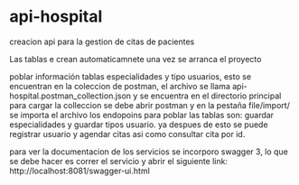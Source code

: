 # api-hospital
creacion api para la gestion de citas de pacientes

Las tablas e crean automaticamnete una vez se arranca el proyecto

poblar información tablas especialidades y tipo usuarios,
esto se encuentran en la coleccion de postman, 
el archivo se llama api-hospital.postman_collection.json y se encuentra en el directorio principal
para cargar la colleccion se debe abrir postman y en la pestaña file/import/ se importa el archivo
los endopoins para poblar las tablas son:
guardar especialidades y guardar tipos usuario.
ya despues de esto se puede registrar usuario y agendar citas asi como consultar cita por id.

para ver la documentacion de los servicios se incorporo swagger 3,
lo que se debe hacer es correr el servicio y abrir el siguiente link: http://localhost:8081/swagger-ui.html

